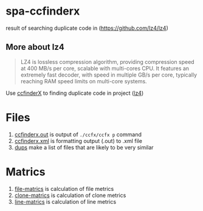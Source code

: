 # spa-ccfinderx
result of searching duplicate code in (https://github.com/lz4/lz4)

## More about lz4


> LZ4 is lossless compression algorithm, providing compression speed at 400 MB/s per core, scalable with multi-cores CPU. It features an extremely fast decoder, with speed in multiple GB/s per core, typically reaching RAM speed limits on multi-core systems.


Use [ccfinderX](https://github.com/petersenna/ccfinderx-core) to finding duplicate code in project ([lz4](https://github.com/lz4/lz4))

# Files

1. [ccfinderx.out](./ccfinderx.out) is output of `./ccfx/ccfx p` command
2. [ccfinderx.xml](./ccfinderx.xml) is formatting output (.out) to .xml file
3. [dups](./dups) make a list of files that are likely to be very similar

# Matrics

1. [file-matrics](./file-matrics.csv) is calculation of file metrics
2. [clone-matrics](./clone-matrics.csv) is calculation of clone metrics
3. [line-matrics](./line-matrics.csv) is calculation of line metrics
